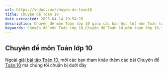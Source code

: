 ```yaml
---
url: https://vndoc.com/chuyen-de-toan10
title: Chuyên đề Toán 10
date_extracted: 2025-04-14 19:54:28
description: Chuyên đề môn Toán lớp 10 giúp các bạn học tốt môn Toán lớp 10. Ngoài giải bài tập Toán 10, mời các bạn tham khảo thêm các bài Chuyên đề Toán 10 mà chúng tôi chuẩn bị
keywords: Chuyên đề môn Toán lớp 10,Chuyên đề Toán 10,môn toán lớp 10,toán 10,để học tốt toán 10,toán lớp 10,lý thuyết toán 10
---
```


## Chuyên đề môn Toán lớp 10
Ngoài [giải bài tập Toán 10](<https://vndoc.com/giai-bai-tap-lop10>), mời các bạn tham khảo thêm các bài Chuyên đề [Toán 10](<https://vndoc.com/toan-lop10>) mà chúng tôi chuẩn bị dưới đây
